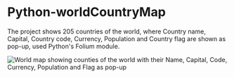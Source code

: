 # Python-worldCountryMap
 The project shows 205 countries of the world, where Country name, Capital, Country code, Currency, Population and Country flag are shown as pop-up, used Python's Folium module.
 
 <img src = "image/Map.png" alt = "World map showing counties of the world with their Name, Capital, Code, Currency, Population and Flag as pop-up">
 
